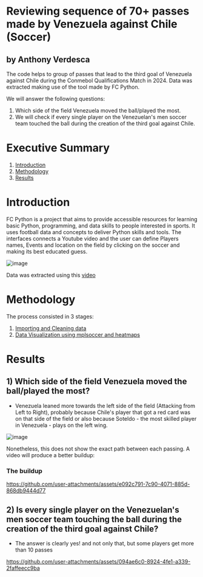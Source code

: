 # Reviewing sequence of 70+ passes made by Venezuela against Chile (Soccer)
## by Anthony Verdesca

The code helps to group of passes that lead to the third goal of Venezuela against Chile during the Conmebol Qualifications Match in 2024. 
Data was extracted making use of the tool made by FC Python.

We will answer the following questions:

1) Which side of the field Venezuela moved the ball/played the most.
2) We will check if every single player on the Venezuelan's men soccer team touched the ball during the creation of the third goal against Chile.

# Executive Summary
1. [Introduction](#introduction)
2. [Methodology](#methodology)
3. [Results](#results)

# Introduction
FC Python is a project that aims to provide accessible resources for learning basic Python, programming, and data skills to people interested in sports. It uses football data and concepts to deliver Python skills and tools.
The interfaces connects a Youtube video and the user can define Players names, Events and location on the field by clicking on the soccer and making its best educated guess.

![image](https://github.com/user-attachments/assets/5284855a-2e7f-4583-a2df-32f4dac810f7)

Data was extracted using this [video](https://youtu.be/7dBx-xTlrl4)

# Methodology

The process consisted in 3 stages:
1) [Importing and Cleaning data](https://github.com/DatafromtheBleachers/ProjectVenezuelaChile/blob/main/Code/Project_VenezuelavsChile-Cleaning-Data.ipynb)
2) [Data Visualization using mplsoccer and heatmaps](https://github.com/DatafromtheBleachers/Understat/blob/main/Project-Understat.ipynb)

# Results

## 1) Which side of the field Venezuela moved the ball/played the most? ##

- Venezuela leaned more towards the left side of the field (Attacking from Left to Right), probably because Chile's player that got a red card was on that side of the field or also because Soteldo - the most skilled player in Venezuela - plays on the left wing. 

![image](https://github.com/user-attachments/assets/b92f5b75-9229-45f7-a54e-e92cd5f062eb)

Nonetheless, this does not show the exact path between each passing. A video will produce a better buildup: 

### The buildup  ###
https://github.com/user-attachments/assets/e092c791-7c90-4071-885d-868db9444d77

## 2) Is every single player on the Venezuelan's men soccer team touching the ball during the creation of the third goal against Chile?

- The answer is clearly yes! and not only that, but some players get more than 10 passes

https://github.com/user-attachments/assets/094ae6c0-8924-4fe1-a339-2faffeecc9ba


